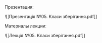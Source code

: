 Презентация:

![[Презентація №05. Класи зберігання.pdf]]

Материалы лекции:

![[Лекція №05. Класи зберігання.pdf]]